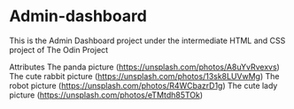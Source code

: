# Admin-dashboard

This is the Admin Dashboard project under the intermediate HTML and CSS project 
of The Odin Project 


Attributes
    The panda picture (https://unsplash.com/photos/A8uYvRvexvs)
    The cute rabbit picture (https://unsplash.com/photos/13sk8LUVwMg)
    The robot picture (https://unsplash.com/photos/R4WCbazrD1g)
    The cute lady picture (https://unsplash.com/photos/eTMtdh85TOk)
